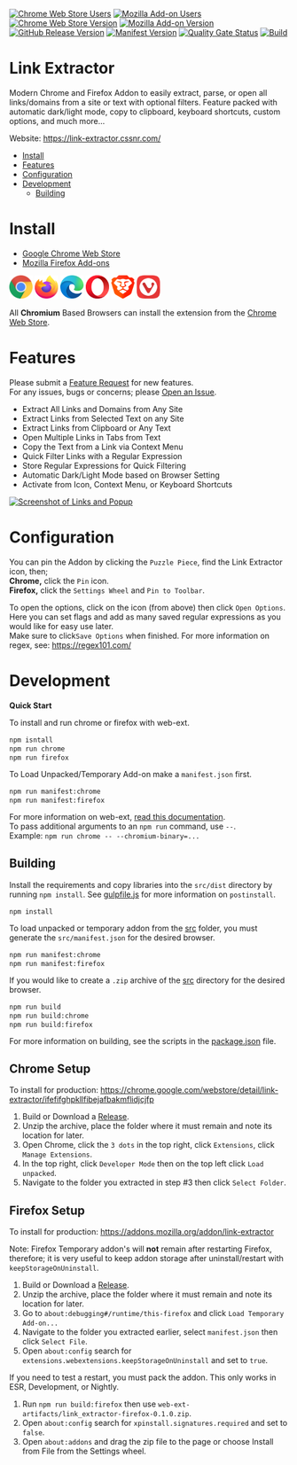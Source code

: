 [![Chrome Web Store Users](https://img.shields.io/chrome-web-store/users/ifefifghpkllfibejafbakmflidjcjfp?logo=google&logoColor=white&label=google%20users)](https://chrome.google.com/webstore/detail/link-extractor/ifefifghpkllfibejafbakmflidjcjfp)
[![Mozilla Add-on Users](https://img.shields.io/amo/users/link-extractor?logo=mozilla&label=mozilla%20users)](https://addons.mozilla.org/addon/link-extractor)
[![Chrome Web Store Version](https://img.shields.io/chrome-web-store/v/ifefifghpkllfibejafbakmflidjcjfp?label=chrome&logo=googlechrome)](https://chrome.google.com/webstore/detail/link-extractor/ifefifghpkllfibejafbakmflidjcjfp)
[![Mozilla Add-on Version](https://img.shields.io/amo/v/link-extractor?label=firefox&logo=firefox)](https://addons.mozilla.org/addon/link-extractor)
[![GitHub Release Version](https://img.shields.io/github/v/release/cssnr/link-extractor?logo=github)](https://github.com/cssnr/link-extractor/releases/latest)
[![Manifest Version](https://img.shields.io/github/manifest-json/v/cssnr/link-extractor?filename=manifest.json&logo=json&label=manifest)](https://github.com/cssnr/link-extractor/blob/master/manifest.json)
[![Quality Gate Status](https://sonarcloud.io/api/project_badges/measure?project=cssnr_link-extractor&metric=alert_status&label=quality)](https://sonarcloud.io/summary/overall?id=cssnr_link-extractor)
[![Build](https://github.com/cssnr/link-extractor/actions/workflows/build.yaml/badge.svg)](https://github.com/cssnr/link-extractor/actions/workflows/build.yaml)
# Link Extractor

Modern Chrome and Firefox Addon to easily extract, parse, or open all links/domains from a site or text with optional filters.
Feature packed with automatic dark/light mode, copy to clipboard, keyboard shortcuts, custom options, and much more...

Website: https://link-extractor.cssnr.com/

*   [Install](#install)
*   [Features](#features)
*   [Configuration](#configuration)
*   [Development](#development)
    -   [Building](#building)

# Install

*   [Google Chrome Web Store](https://chrome.google.com/webstore/detail/link-extractor/ifefifghpkllfibejafbakmflidjcjfp)
*   [Mozilla Firefox Add-ons](https://addons.mozilla.org/addon/link-extractor)

<a href="https://chrome.google.com/webstore/detail/link-extractor/ifefifghpkllfibejafbakmflidjcjfp" target="_blank">
    <img alt="Chrome" src="https://raw.githubusercontent.com/raivo-otp/issuer-icons/master/vectors/google.com/google-chrome.svg" width="42" height="42" /></a>
<a href="https://addons.mozilla.org/addon/link-extractor" target="_blank">
    <img alt="Firefox" src="https://raw.githubusercontent.com/raivo-otp/issuer-icons/master/vectors/firefox.com/firefox.svg" width="42" height="42" /></a>
<a href="https://chrome.google.com/webstore/detail/link-extractor/ifefifghpkllfibejafbakmflidjcjfp" target="_blank">
    <img alt="Edge" src="https://raw.githubusercontent.com/raivo-otp/issuer-icons/master/vectors/microsoft.com/microsoft-edge.svg" width="42" height="42" /></a>
<a href="https://chrome.google.com/webstore/detail/link-extractor/ifefifghpkllfibejafbakmflidjcjfp" target="_blank">
    <img alt="Opera" src="https://raw.githubusercontent.com/raivo-otp/issuer-icons/master/vectors/opera.com/opera.svg" width="42" height="42" /></a>
<a href="https://chrome.google.com/webstore/detail/link-extractor/ifefifghpkllfibejafbakmflidjcjfp" target="_blank">
    <img alt="Brave" src="https://raw.githubusercontent.com/raivo-otp/issuer-icons/master/vectors/brave.com/brave.svg" width="42" height="42" /></a>
<a href="https://chrome.google.com/webstore/detail/link-extractor/ifefifghpkllfibejafbakmflidjcjfp" target="_blank">
    <img alt="Vivaldi" src="https://raw.githubusercontent.com/raivo-otp/issuer-icons/master/vectors/vivaldi.com/vivaldi.svg" width="42" height="42" /></a>
  
All **Chromium** Based Browsers can install the extension from the
[Chrome Web Store](https://chrome.google.com/webstore/detail/link-extractor/ifefifghpkllfibejafbakmflidjcjfp).

# Features

Please submit a [Feature Request](https://github.com/cssnr/link-extractor/discussions/new?category=feature-requests) for new features.   
For any issues, bugs or concerns; please [Open an Issue](https://github.com/cssnr/link-extractor/issues/new).  

*   Extract All Links and Domains from Any Site
*   Extract Links from Selected Text on any Site
*   Extract Links from Clipboard or Any Text
*   Open Multiple Links in Tabs from Text
*   Copy the Text from a Link via Context Menu
*   Quick Filter Links with a Regular Expression
*   Store Regular Expressions for Quick Filtering
*   Automatic Dark/Light Mode based on Browser Setting
*   Activate from Icon, Context Menu, or Keyboard Shortcuts

[![Screenshot of Links and Popup](https://repository-images.githubusercontent.com/707614074/b9e7a09f-ed07-40c0-84e5-8efeb4fbd7f4)](https://github.com/cssnr/link-extractor)

# Configuration

You can pin the Addon by clicking the `Puzzle Piece`, find the Link Extractor icon, then;  
**Chrome,** click the `Pin` icon.  
**Firefox,** click the `Settings Wheel` and `Pin to Toolbar`.  

To open the options, click on the icon (from above) then click `Open Options`.  
Here you can set flags and add as many saved regular expressions as you would like for easy use later.  
Make sure to click`Save Options` when finished. For more information on regex, see: https://regex101.com/  

# Development

**Quick Start**

To install and run chrome or firefox with web-ext.
```shell
npm isntall
npm run chrome
npm run firefox
```

To Load Unpacked/Temporary Add-on make a `manifest.json` first. 
```shell
npm run manifest:chrome
npm run manifest:firefox
```

For more information on web-ext, [read this documentation](https://extensionworkshop.com/documentation/develop/web-ext-command-reference/).  
To pass additional arguments to an `npm run` command, use `--`.  
Example: `npm run chrome -- --chromium-binary=...`  

## Building

Install the requirements and copy libraries into the `src/dist` directory by running `npm install`.
See [gulpfile.js](gulpfile.js) for more information on `postinstall`.
```shell
npm install
```

To load unpacked or temporary addon from the [src](src) folder, you must generate the `src/manifest.json` for the desired browser.
```shell
npm run manifest:chrome
npm run manifest:firefox
```

If you would like to create a `.zip` archive of the [src](src) directory for the desired browser.
```shell
npm run build
npm run build:chrome
npm run build:firefox
```

For more information on building, see the scripts in the [package.json](package.json) file.

## Chrome Setup

To install for production: https://chrome.google.com/webstore/detail/link-extractor/ifefifghpkllfibejafbakmflidjcjfp

1.  Build or Download a [Release](https://github.com/cssnr/link-extractor/releases).
1.  Unzip the archive, place the folder where it must remain and note its location for later.
1.  Open Chrome, click the `3 dots` in the top right, click `Extensions`, click `Manage Extensions`.
1.  In the top right, click `Developer Mode` then on the top left click `Load unpacked`.
1.  Navigate to the folder you extracted in step #3 then click `Select Folder`.

## Firefox Setup

To install for production: https://addons.mozilla.org/addon/link-extractor

Note: Firefox Temporary addon's will **not** remain after restarting Firefox, therefore;
it is very useful to keep addon storage after uninstall/restart with `keepStorageOnUninstall`.

1.  Build or Download a [Release](https://github.com/cssnr/link-extractor/releases).
1.  Unzip the archive, place the folder where it must remain and note its location for later.
1.  Go to `about:debugging#/runtime/this-firefox` and click `Load Temporary Add-on...`
1.  Navigate to the folder you extracted earlier, select `manifest.json` then click `Select File`.
1.  Open `about:config` search for `extensions.webextensions.keepStorageOnUninstall` and set to `true`.

If you need to test a restart, you must pack the addon. This only works in ESR, Development, or Nightly.

1.  Run `npm run build:firefox` then use `web-ext-artifacts/link_extractor-firefox-0.1.0.zip`.
1.  Open `about:config` search for `xpinstall.signatures.required` and set to `false`.
1.  Open `about:addons` and drag the zip file to the page or choose Install from File from the Settings wheel.
